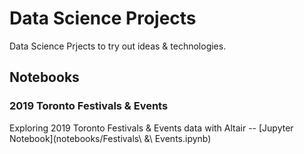 # Data Science Projects

Data Science Prjects to try out ideas & technologies.

## Notebooks
### 2019 Toronto Festivals & Events
Exploring 2019 Toronto Festivals & Events data with Altair
-- [Jupyter Notebook](notebooks/Festivals\ \&\ Events.ipynb)

